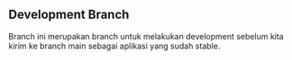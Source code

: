 ## Development Branch

Branch ini merupakan branch untuk melakukan development sebelum kita kirim ke branch main sebagai aplikasi yang sudah stable. 